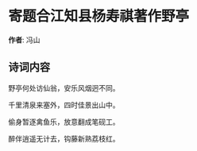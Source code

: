 # 寄题合江知县杨寿祺著作野亭

**作者**: 冯山

## 诗词内容

野亭何处访仙翁，安乐风烟迥不同。

千里清泉来塞外，四时佳景出山中。

偷身暂逐禽鱼乐，放意翻成笔砚工。

醉伴逍遥无计去，钩藤新熟荔枝红。

